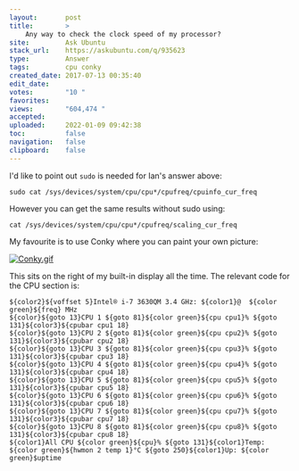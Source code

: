 ```yaml
---
layout:       post
title:        >
    Any way to check the clock speed of my processor?
site:         Ask Ubuntu
stack_url:    https://askubuntu.com/q/935623
type:         Answer
tags:         cpu conky
created_date: 2017-07-13 00:35:40
edit_date:    
votes:        "10 "
favorites:    
views:        "604,474 "
accepted:     
uploaded:     2022-01-09 09:42:38
toc:          false
navigation:   false
clipboard:    false
---
```


I'd like to point out `sudo` is needed for Ian's answer above:

``` 
sudo cat /sys/devices/system/cpu/cpu*/cpufreq/cpuinfo_cur_freq

```

However you can get the same results without sudo using:

``` 
cat /sys/devices/system/cpu/cpu*/cpufreq/scaling_cur_freq

```

My favourite is to use Conky where you can paint your own picture:

[![Conky.gif][1]][1]

This sits on the right of my built-in display all the time. The relevant code for the CPU section is:

``` 
${color2}${voffset 5}Intel® i-7 3630QM 3.4 GHz: ${color1}@  ${color green}${freq} MHz   
${color}${goto 13}CPU 1 ${goto 81}${color green}${cpu cpu1}% ${goto 131}${color3}${cpubar cpu1 18}
${color}${goto 13}CPU 2 ${goto 81}${color green}${cpu cpu2}% ${goto 131}${color3}${cpubar cpu2 18}
${color}${goto 13}CPU 3 ${goto 81}${color green}${cpu cpu3}% ${goto 131}${color3}${cpubar cpu3 18}
${color}${goto 13}CPU 4 ${goto 81}${color green}${cpu cpu4}% ${goto 131}${color3}${cpubar cpu4 18}
${color}${goto 13}CPU 5 ${goto 81}${color green}${cpu cpu5}% ${goto 131}${color3}${cpubar cpu5 18}
${color}${goto 13}CPU 6 ${goto 81}${color green}${cpu cpu6}% ${goto 131}${color3}${cpubar cpu6 18}
${color}${goto 13}CPU 7 ${goto 81}${color green}${cpu cpu7}% ${goto 131}${color3}${cpubar cpu7 18}
${color}${goto 13}CPU 8 ${goto 81}${color green}${cpu cpu8}% ${goto 131}${color3}${cpubar cpu8 18}
${color1}All CPU ${color green}${cpu}% ${goto 131}${color1}Temp: ${color green}${hwmon 2 temp 1}°C ${goto 250}${color1}Up: ${color green}$uptime

```


  [1]: https://i.stack.imgur.com/zxBC3.gif

